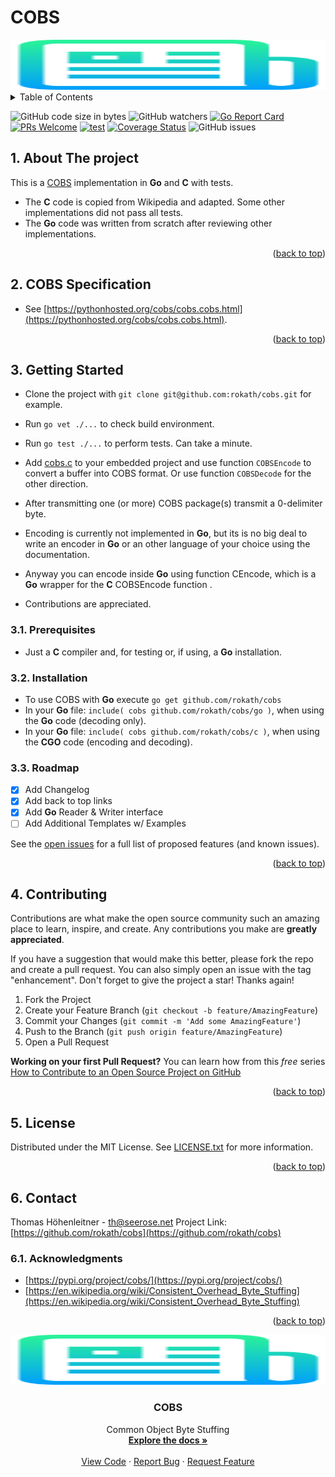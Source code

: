 # COBS

<!-- PROJECT LOGO -->

<div align="center">
  <a href="https://github.com/rokath/cobs">
    <img src="./logo.png" alt="Logo" width="800" height="80">
  </a>
</div>

<!-- TABLE OF CONTENTS -->
<details>
  <summary>Table of Contents</summary>
  <ol>

<!-- vscode-markdown-toc -->
* 1. [About The project](#AboutTheproject)
* 2. [COBS Specification](#COBSSpecification)
* 3. [Getting Started](#GettingStarted)
	* 3.1. [Prerequisites](#Prerequisites)
	* 3.2. [Installation](#Installation)
	* 3.3. [Roadmap](#Roadmap)
* 4. [Contributing](#Contributing)
* 5. [License](#License)
* 6. [Contact](#Contact)
	* 6.1. [Acknowledgments](#Acknowledgments)

<!-- vscode-markdown-toc-config
	numbering=true
	autoSave=true
	/vscode-markdown-toc-config -->
<!-- /vscode-markdown-toc --><div id="top"></div>

  </ol>
</details>

<!--
![GitHub Workflow Status](https://img.shields.io/github/workflow/status/rokath/cobs/goreleaser)
![GitHub All Releases](https://img.shields.io/github/downloads/rokath/cobs/total)
![GitHub release (latest by date)](https://img.shields.io/github/v/release/rokath/cobs)
![GitHub commits since latest release](https://img.shields.io/github/commits-since/rokath/cobs/latest)
-->

![GitHub code size in bytes](https://img.shields.io/github/languages/code-size/rokath/cobs)
![GitHub watchers](https://img.shields.io/github/watchers/rokath/cobs?label=watch)
[![Go Report Card](https://goreportcard.com/badge/github.com/rokath/cobs)](https://goreportcard.com/report/github.com/rokath/cobs)
[![PRs Welcome](https://img.shields.io/badge/PRs-welcome-brightgreen.svg?style=flat-square)](http://makeapullrequest.com)
[![test](https://github.com/shogo82148/actions-goveralls/workflows/test/badge.svg?branch=main)](https://coveralls.io/github.com/rokath/cobs)
[![Coverage Status](https://coveralls.io/repos/github.com/rokath/cobs/badge.svg?branch=master)](https://coveralls.io/github.com/rokath/cobs?branch=master)
![GitHub issues](https://img.shields.io/github/issues/rokath/cobs)


<!-- ABOUT THE PROJECT -->
##  1. <a name='AboutTheproject'></a>About The project

This is a [COBS](https://en.wikipedia.org/wiki/Consistent_Overhead_Byte_Stuffing) implementation in **Go** and **C** with tests.

* The **C** code is copied from Wikipedia and adapted. Some other implementations did not pass all tests.
* The **Go** code was written from scratch after reviewing other implementations.

<p align="right">(<a href="#top">back to top</a>)</p>

##  2. <a name='COBSSpecification'></a>COBS Specification

* See [https://pythonhosted.org/cobs/cobs.cobs.html](https://pythonhosted.org/cobs/cobs.cobs.html).

<p align="right">(<a href="#top">back to top</a>)</p>

<!-- GETTING STARTED -->
##  3. <a name='GettingStarted'></a>Getting Started

* Clone the project with `git clone git@github.com:rokath/cobs.git` for example.
* Run `go vet ./...` to check build environment.
* Run `go test ./...` to perform tests. Can take a minute.

* Add [cobs.c](./cobs.c) to your embedded project and use function `COBSEncode` to convert a buffer into COBS format. Or use function `COBSDecode` for the other direction.
* After transmitting one (or more) COBS package(s) transmit a 0-delimiter byte.
* Encoding is currently not implemented in **Go**, but its is no big deal to write an encoder in **Go** or an other language of your choice using the documentation.
* Anyway you can encode inside **Go** using function CEncode, which is a **Go** wrapper for the **C** COBSEncode function .
* Contributions are appreciated.

###  3.1. <a name='Prerequisites'></a>Prerequisites

* Just a **C** compiler and, for testing or, if using, a **Go** installation.

###  3.2. <a name='Installation'></a>Installation

* To use COBS with **Go** execute `go get github.com/rokath/cobs`
* In your **Go** file: `include( cobs github.com/rokath/cobs/go )`, when using the **Go** code (decoding only).
* In your **Go** file: `include( cobs github.com/rokath/cobs/c )`, when using the **CGO** code (encoding and decoding).

<!-- ROADMAP -->

###  3.3. <a name='Roadmap'></a>Roadmap

* [x] Add Changelog
* [x] Add back to top links
* [x] Add **Go** Reader & Writer interface
* [ ] Add Additional Templates w/ Examples

See the [open issues](https://github.com/rokath/cobs/issues) for a full list of proposed features (and known issues).

<p align="right">(<a href="#top">back to top</a>)</p>

<!-- CONTRIBUTING -->
##  4. <a name='Contributing'></a>Contributing

Contributions are what make the open source community such an amazing place to learn, inspire, and create. Any contributions you make are **greatly appreciated**.

If you have a suggestion that would make this better, please fork the repo and create a pull request. You can also simply open an issue with the tag "enhancement".
Don't forget to give the project a star! Thanks again!

1. Fork the Project
2. Create your Feature Branch (`git checkout -b feature/AmazingFeature`)
3. Commit your Changes (`git commit -m 'Add some AmazingFeature'`)
4. Push to the Branch (`git push origin feature/AmazingFeature`)
5. Open a Pull Request

 **Working on your first Pull Request?** You can learn how from this *free* series [How to Contribute to an Open Source Project on GitHub](https://kcd.im/pull-request) 

<p align="right">(<a href="#top">back to top</a>)</p>

<!-- LICENSE -->
##  5. <a name='License'></a>License

Distributed under the MIT License. See [LICENSE.txt](./LICENSE.txt) for more information.

<p align="right">(<a href="#top">back to top</a>)</p>

<!-- CONTACT -->
##  6. <a name='Contact'></a>Contact

Thomas Höhenleitner - <!-- [@twitter_handle](https://twitter.com/twitter_handle) - --> th@seerose.net
Project Link: [https://github.com/rokath/cobs](https://github.com/rokath/cobs)

<!-- ACKNOWLEDGMENTS -->
###  6.1. <a name='Acknowledgments'></a>Acknowledgments

* [https://pypi.org/project/cobs/](https://pypi.org/project/cobs/)
* [https://en.wikipedia.org/wiki/Consistent_Overhead_Byte_Stuffing](https://en.wikipedia.org/wiki/Consistent_Overhead_Byte_Stuffing)

<p align="right">(<a href="#top">back to top</a>)</p>


<!-- PROJECT LOGO -->

<div align="center">
  <a href="https://github.com/rokath/cobs">
    <img src="./logo.png" alt="Logo" width="800" height="80">
  </a>

<h3 align="center">COBS</h3>

  <p align="center">
    Common Object Byte Stuffing 
    <br />
    <a href="https://pypi.org/project/cobs/"><strong>Explore the docs »</strong></a>
    <br />
    <br />
    <a href="https://github.com/rokath/cobs/blob/master">View Code</a>
    ·
    <a href="https://github.com/rokath/cobs/issues">Report Bug</a>
    ·
    <a href="https://github.com/rokath/cobs/issues">Request Feature</a>
  </p>
</div>
